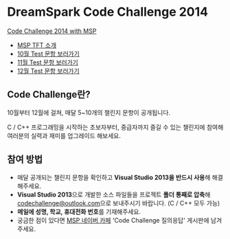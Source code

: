 # DreamSpark Code Challenge 2014

[Code Challenge 2014 with MSP](http://www.microsoft.com/ko-kr/events/2014/dreamsparkmvaproject/codechallenge/)

- [MSP TFT 소개](http://www.microsoft.com/ko-kr/events/2014/dreamsparkmvaproject/codechallenge/#MSP)
- [10월 Test 문항 보러가기](http://cafe.naver.com/mspforever/2403)
- [11월 Test 문항 보러가기](http://cafe.naver.com/mspforever/2586)
- [12월 Test 문항 보러가기](http://cafe.naver.com/mspforever/2760)

## Code Challenge란?

10월부터 12월에 걸쳐, 매달 5~10개의 챌린지 문항이 공개됩니다.

C / C++ 프로그래밍을 시작하는 초보자부터, 중급자까지 즐길 수 있는 챌린지에 참여해 여러분의 실력과 재미를 업그레이드 해보세요.

## 참여 방법

- 매달 공개되는 챌린지 문항을 확인하고 **Visual Studio 2013을 반드시 사용**해 해결해주세요.
- **Visual Studio 2013**으로 개발한 소스 파일들을 프로젝트 **폴더 통째로 압축**해 <codechallenge@outlook.com>으로 보내주시기 바랍니다. (C / C++ 모두 가능)
- **메일에 성명, 학교, 휴대전화 번호**를 기재해주세요.
- 궁금한 점이 있다면 [MSP 네이버 카페](http://cafe.naver.com/mspforever) 'Code Challenge 질의응답' 게시판에 남겨주세요.
